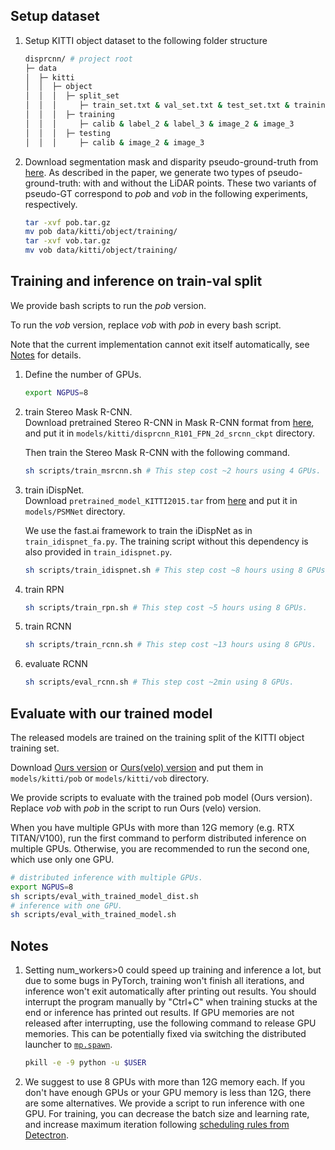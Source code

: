 ## Setup dataset
1. Setup KITTI object dataset to the following folder structure
   ```bash
   disprcnn/ # project root
   ├─ data
   │  ├─ kitti
   │  │  ├─ object
   │  │  │  ├─ split_set
   │  │  │     ├─ train_set.txt & val_set.txt & test_set.txt & training_set.txt(same as train.txt)
   │  │  │  ├─ training
   │  │  │     ├─ calib & label_2 & label_3 & image_2 & image_3
   │  │  │  ├─ testing
   │  │  │     ├─ calib & image_2 & image_3
   ```
2. Download segmentation mask and disparity pseudo-ground-truth from [here](https://drive.google.com/drive/folders/1UjHQDs1tU_TQaWsLgAXMEdjY-ioSfOa5).
As described in the paper, we generate two types of pseudo-ground-truth: with and without the LiDAR points. These two variants of pseudo-GT correspond to *pob* and *vob* in the following experiments, respectively.
  
   ```bash
   tar -xvf pob.tar.gz
   mv pob data/kitti/object/training/
   tar -xvf vob.tar.gz
   mv vob data/kitti/object/training/
   ```
## Training and inference on train-val split

We provide bash scripts to run the *pob* version.

To run the *vob* version, replace *vob* with *pob* in every bash script.

Note that the current implementation cannot exit itself automatically, see [Notes](#Notes) for details.

1. Define the number of GPUs.
    
    ```bash
    export NGPUS=8
    ```
    
2. train Stereo Mask R-CNN.<br>
    Download pretrained Stereo R-CNN in Mask R-CNN format from [here](https://drive.google.com/open?id=1PCl94kXSeJeoToS6s0JJ4Zfiu98ukkMd), and put it in `models/kitti/disprcnn_R101_FPN_2d_srcnn_ckpt` directory.

    Then train the Stereo Mask R-CNN with the following command.

    ```bash
    sh scripts/train_msrcnn.sh # This step cost ~2 hours using 4 GPUs.
    ```

3. train iDispNet.<br>
   Download `pretrained_model_KITTI2015.tar` from [here](https://drive.google.com/file/d/1pHWjmhKMG4ffCrpcsp_MTXMJXhgl3kF9/view) and put it in `models/PSMNet` directory.

   We use the fast.ai framework to train the iDispNet as in `train_idispnet_fa.py`. The training script without this dependency is also provided in `train_idispnet.py`.

   ```bash
   sh scripts/train_idispnet.sh # This step cost ~8 hours using 8 GPUs.
   ```

4. train RPN
   ```bash
   sh scripts/train_rpn.sh # This step cost ~5 hours using 8 GPUs.
   ```

5. train RCNN
   ```bash
   sh scripts/train_rcnn.sh # This step cost ~13 hours using 8 GPUs.
   ```

6. evaluate RCNN
   ```bash
   sh scripts/eval_rcnn.sh # This step cost ~2min using 8 GPUs.
   ```

## Evaluate with our trained model

The released models are trained on the training split of the KITTI object training set.

Download [Ours version](https://drive.google.com/open?id=1-Xc0zs--w06xbNaH7Usl99a-Cl5MVXHT) or [Ours(velo) version](https://drive.google.com/open?id=1v31s3sl3lfaKMIxSHr_hhb4Vx8IwIgmY) and put them in `models/kitti/pob` or `models/kitti/vob` directory.

We provide scripts to evaluate with the trained pob model (Ours version). Replace *vob* with *pob* in the script to run Ours (velo) version.

When you have multiple GPUs with more than 12G memory (e.g. RTX TITAN/V100), run the first command to perform distributed inference on multiple GPUs. Otherwise, you are recommended to run the second one, which use only one GPU.

   ```bash
   # distributed inference with multiple GPUs.
   export NGPUS=8 
   sh scripts/eval_with_trained_model_dist.sh
   # inference with one GPU.
   sh scripts/eval_with_trained_model.sh
   ```

## Notes

1. Setting num_workers>0 could speed up training and inference a lot, but due to some bugs in PyTorch, training won't finish all iterations, and inference won't exit automatically after printing out results. You should interrupt the program manually by "Ctrl+C" when training stucks at the end or inference has printed out results. If GPU memories are not released after interrupting, use the following command to release GPU memories. This can be potentially fixed via switching the distributed launcher to [`mp.spawn`](https://github.com/facebookresearch/detectron2/blob/master/detectron2/engine/launch.py#L45).

   ```bash
   pkill -e -9 python -u $USER
   ```

2. We suggest to use 8 GPUs with more than 12G memory each. If you don't have enough GPUs or your GPU memory is less than 12G, there are some alternatives. We provide a script to run inference with one GPU. For training, you can decrease the batch size and learning rate, and increase maximum iteration following [scheduling rules from Detectron](https://github.com/facebookresearch/Detectron/blob/master/configs/getting_started/tutorial_1gpu_e2e_faster_rcnn_R-50-FPN.yaml#L14-L30).
